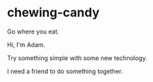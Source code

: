 # chewing-candy
Go where you eat.

Hi, I'm Adam.

Try something simple with some new technology.

I need a friend to do something together.
